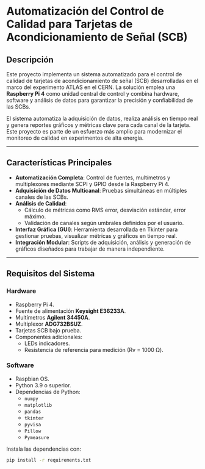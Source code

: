 # **Automatización del Control de Calidad para Tarjetas de Acondicionamiento de Señal (SCB)**

## **Descripción**
Este proyecto implementa un sistema automatizado para el control de calidad de tarjetas de acondicionamiento de señal (SCB) desarrolladas en el marco del experimento ATLAS en el CERN. La solución emplea una **Raspberry Pi 4** como unidad central de control y combina hardware, software y análisis de datos para garantizar la precisión y confiabilidad de las SCBs.

El sistema automatiza la adquisición de datos, realiza análisis en tiempo real y genera reportes gráficos y métricas clave para cada canal de la tarjeta. Este proyecto es parte de un esfuerzo más amplio para modernizar el monitoreo de calidad en experimentos de alta energía.

---

## **Características Principales**
- **Automatización Completa**: Control de fuentes, multímetros y multiplexores mediante SCPI y GPIO desde la Raspberry Pi 4.
- **Adquisición de Datos Multicanal**: Pruebas simultáneas en múltiples canales de las SCBs.
- **Análisis de Calidad**:
  - Cálculo de métricas como RMS error, desviación estándar, error máximo.
  - Validación de canales según umbrales definidos por el usuario.
- **Interfaz Gráfica (GUI)**: Herramienta desarrollada en Tkinter para gestionar pruebas, visualizar métricas y gráficos en tiempo real.
- **Integración Modular**: Scripts de adquisición, análisis y generación de gráficos diseñados para trabajar de manera independiente.

---

## **Requisitos del Sistema**

### **Hardware**
- Raspberry Pi 4.
- Fuente de alimentación **Keysight E36233A**.
- Multímetros **Agilent 34450A**.
- Multiplexor **ADG732BSUZ**.
- Tarjetas SCB bajo prueba.
- Componentes adicionales:
  - LEDs indicadores.
  - Resistencia de referencia para medición (Rv = 1000 Ω).

### **Software**
- Raspbian OS.
- Python 3.9 o superior.
- Dependencias de Python:
  - `numpy`
  - `matplotlib`
  - `pandas`
  - `tkinter`
  - `pyvisa`
  - `Pillow`
  - `Pymeasure`

Instala las dependencias con:
```bash
pip install -r requirements.txt
